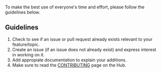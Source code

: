 To make the best use of everyone's time and effort, please follow the guidelines below.

## Guidelines

1. Check to see if an issue or pull request already exists relevant to your feature/topic.
2. Create an issue (if an issue does not already exist) and express interest in working on it.
3. Add appropiate documentation to explain your additions.
5. Make sure to read the [CONTRIBUTING](https://certs.msfthub.wiki/contributing) page on the Hub.

